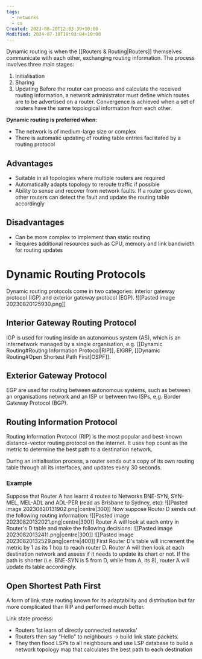 ```yaml
---
tags:
  - networks
  - cs
Created: 2023-08-20T12:03:39+10:00
Modified: 2024-07-10T19:03:04+10:00
---
```

Dynamic routing is when the [[Routers & Routing|Routers]] themselves communicate with each other, exchanging routing information. The process involves three main stages:
1. Initialisation
2. Sharing
3. Updating
Before the router can process and calculate the received routing information, a network administrator must define which routes are to be advertised on a router. Convergence is achieved when a set of routers have the same topological information from each other.

**Dynamic routing is preferred when:**
- The network is of medium-large size or complex
- There is automatic updating of routing table entries facilitated by a routing protocol
## Advantages 
- Suitable in all topologies where multiple routers are required
- Automatically adapts topology to reroute traffic if possible
- Ability to sense and recover from network faults. If a router goes down, other routers can detect the fault and update the routing table accordingly
## Disadvantages
- Can be more complex to implement than static routing
- Requires additional resources such as CPU, memory and link bandwidth for routing updates
# Dynamic Routing Protocols
Dynamic routing protocols come in two categories: interior gateway protocol (IGP) and exterior gateway protocol (EGP). 
![[Pasted image 20230820125930.png]]

## Interior Gateway Routing Protocol
IGP is used for routing inside an autonomous system (AS), which is an internetwork managed by a single organisation, e.g. [[Dynamic Routing#Routing Information Protocol|RIP]], EIGRP, [[Dynamic Routing#Open Shortest Path First|OSPF]].

## Exterior Gateway Protocol
EGP are used for routing between autonomous systems, such as between an organisations network and an ISP or between two ISPs, e.g. Border Gateway Protocol (BGP).

## Routing Information Protocol 
Routing Information Protocol (RIP) is the most popular and best-known distance-vector routing protocol on the internet. It uses hop count as the metric to determine the best path to a destination network.

During an initialisation process, a router sends out a copy of its own routing table through all its interfaces, and updates every 30 seconds.

### Example
Suppose that Router A has learnt 4 routes to Networks BNE-SYN, SYN-MEL, MEL-ADL and ADL-PER (read as Brisbane to Sydney, etc):
![[Pasted image 20230820131902.png|centre|300]]
Now suppose Router D sends out the following routing information:
![[Pasted image 20230820132021.png|centre|300]]
Router A will look at each entry in Router's D table and make the following decisions:
![[Pasted image 20230820132411.png|centre|300]]
![[Pasted image 20230820132529.png|centre|400]]
First Router D's table will increment the metric by 1 as its 1 hop to reach router D.
Router A will then look at each destination network and assess if it needs to update its chart or not. If the path is shorter (i.e. BNE-SYN is 5 from D, while from A, its 8), router A will update its table accordingly. 
## Open Shortest Path First 
A form of link state routing known for its adaptability and distribution but far more complicated than RIP and performed much better.

Link state process:
- Routers 1st learn of directly connected networks'
- Routers then say "Hello" to neighbours -> build link state packets.
- They then flood LSPs to all neighbours and use LSP database to build a network topology map that calculates the best path to each destination
